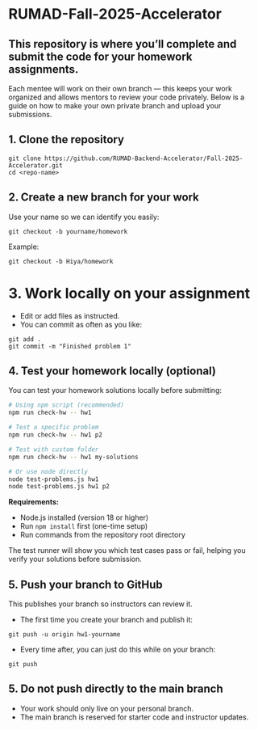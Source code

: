 # RUMAD-Fall-2025-Accelerator

## This repository is where you’ll complete and submit the code for your homework assignments.
Each mentee will work on their own branch — this keeps your work organized and allows mentors to review your code privately.
Below is a guide on how to make your own private branch and upload your submissions.

## 1. Clone the repository

```
git clone https://github.com/RUMAD-Backend-Accelerator/Fall-2025-Accelerator.git
cd <repo-name>
```
## 2. Create a new branch for your work
Use your name so we can identify you easily:
```
git checkout -b yourname/homework
```
Example:
```
git checkout -b Hiya/homework
```

# 3. Work locally on your assignment
* Edit or add files as instructed.
* You can commit as often as you like:
```
git add .
git commit -m "Finished problem 1"
```

## 4. Test your homework locally (optional)

You can test your homework solutions locally before submitting:

```bash
# Using npm script (recommended)
npm run check-hw -- hw1

# Test a specific problem
npm run check-hw -- hw1 p2

# Test with custom folder
npm run check-hw -- hw1 my-solutions

# Or use node directly
node test-problems.js hw1
node test-problems.js hw1 p2
```

**Requirements:**
- Node.js installed (version 18 or higher)
- Run `npm install` first (one-time setup)
- Run commands from the repository root directory

The test runner will show you which test cases pass or fail, helping you verify your solutions before submission.

## 5. Push your branch to GitHub
This publishes your branch so instructors can review it.

* The first time you create your branch and publish it:
```
git push -u origin hw1-yourname
```
* Every time after, you can just do this while on your branch:
```
git push
```

## 5. Do not push directly to the main branch
* Your work should only live on your personal branch.
* The main branch is reserved for starter code and instructor updates.
